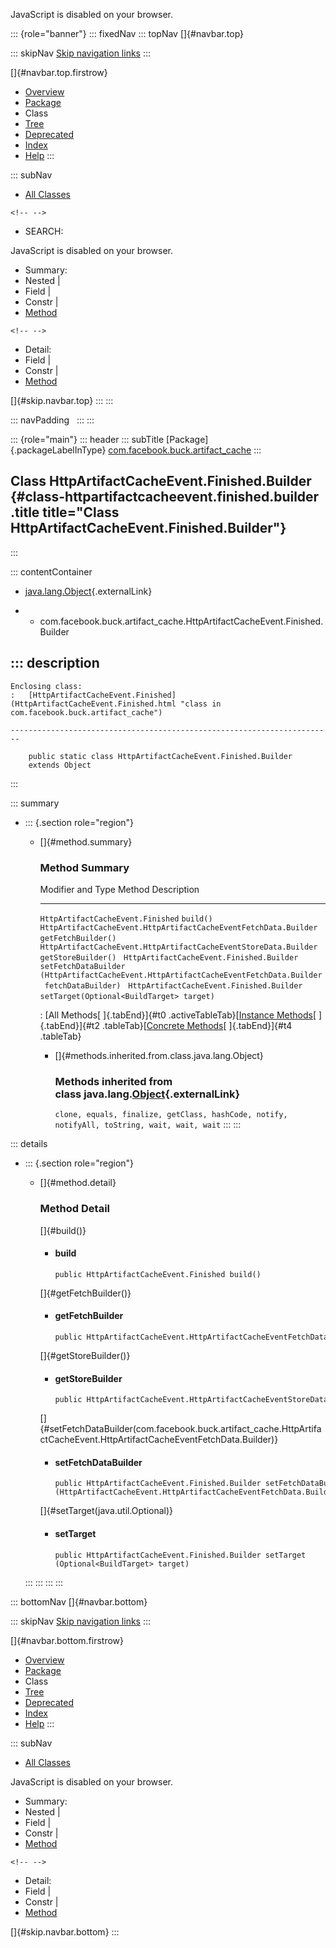 <div>

JavaScript is disabled on your browser.

</div>

::: {role="banner"}
::: fixedNav
::: topNav
[]{#navbar.top}

::: skipNav
[Skip navigation links](#skip.navbar.top "Skip navigation links")
:::

[]{#navbar.top.firstrow}

-   [Overview](../../../../index.html)
-   [Package](package-summary.html)
-   Class
-   [Tree](package-tree.html)
-   [Deprecated](../../../../deprecated-list.html)
-   [Index](../../../../index-all.html)
-   [Help](../../../../help-doc.html)
:::

::: subNav
-   [All Classes](../../../../allclasses.html)

```{=html}
<!-- -->
```
-   SEARCH:

<div>

<div>

JavaScript is disabled on your browser.

</div>

</div>

<div>

-   Summary: 
-   Nested \| 
-   Field \| 
-   Constr \| 
-   [Method](#method.summary)

```{=html}
<!-- -->
```
-   Detail: 
-   Field \| 
-   Constr \| 
-   [Method](#method.detail)

</div>

[]{#skip.navbar.top}
:::
:::

::: navPadding
 
:::
:::

::: {role="main"}
::: header
::: subTitle
[Package]{.packageLabelInType} [com.facebook.buck.artifact_cache](package-summary.html)
:::

## Class HttpArtifactCacheEvent.Finished.Builder {#class-httpartifactcacheevent.finished.builder .title title="Class HttpArtifactCacheEvent.Finished.Builder"}
:::

::: contentContainer
-   [java.lang.Object](http://docs.oracle.com/javase/7/docs/api/java/lang/Object.html?is-external=true "class or interface in java.lang"){.externalLink}

-   -   com.facebook.buck.artifact_cache.HttpArtifactCacheEvent.Finished.Builder

::: description
-   

    Enclosing class:
    :   [HttpArtifactCacheEvent.Finished](HttpArtifactCacheEvent.Finished.html "class in com.facebook.buck.artifact_cache")

    ------------------------------------------------------------------------

        public static class HttpArtifactCacheEvent.Finished.Builder
        extends Object
:::

::: summary
-   ::: {.section role="region"}
    -   []{#method.summary}

        ### Method Summary

          Modifier and Type                                                  Method                                                                                                   Description
          ------------------------------------------------------------------ -------------------------------------------------------------------------------------------------------- -------------
          `HttpArtifactCacheEvent.Finished`                                  `build()`                                                                                                 
          `HttpArtifactCacheEvent.HttpArtifactCacheEventFetchData.Builder`   `getFetchBuilder()`                                                                                       
          `HttpArtifactCacheEvent.HttpArtifactCacheEventStoreData.Builder`   `getStoreBuilder()`                                                                                       
          `HttpArtifactCacheEvent.Finished.Builder`                          `setFetchDataBuilder​(HttpArtifactCacheEvent.HttpArtifactCacheEventFetchData.Builder fetchDataBuilder)`    
          `HttpArtifactCacheEvent.Finished.Builder`                          `setTarget​(Optional<BuildTarget> target)`                                                                 

          : [All Methods[ ]{.tabEnd}]{#t0 .activeTableTab}[[Instance
          Methods](javascript:show(2);)[ ]{.tabEnd}]{#t2
          .tableTab}[[Concrete
          Methods](javascript:show(8);)[ ]{.tabEnd}]{#t4 .tableTab}

        -   []{#methods.inherited.from.class.java.lang.Object}

            ### Methods inherited from class java.lang.[Object](http://docs.oracle.com/javase/7/docs/api/java/lang/Object.html?is-external=true "class or interface in java.lang"){.externalLink}

            `clone, equals, finalize, getClass, hashCode, notify, notifyAll, toString, wait, wait, wait`
    :::
:::

::: details
-   ::: {.section role="region"}
    -   []{#method.detail}

        ### Method Detail

        []{#build()}

        -   #### build

            ``` methodSignature
            public HttpArtifactCacheEvent.Finished build()
            ```

        []{#getFetchBuilder()}

        -   #### getFetchBuilder

            ``` methodSignature
            public HttpArtifactCacheEvent.HttpArtifactCacheEventFetchData.Builder getFetchBuilder()
            ```

        []{#getStoreBuilder()}

        -   #### getStoreBuilder

            ``` methodSignature
            public HttpArtifactCacheEvent.HttpArtifactCacheEventStoreData.Builder getStoreBuilder()
            ```

        []{#setFetchDataBuilder(com.facebook.buck.artifact_cache.HttpArtifactCacheEvent.HttpArtifactCacheEventFetchData.Builder)}

        -   #### setFetchDataBuilder

            ``` methodSignature
            public HttpArtifactCacheEvent.Finished.Builder setFetchDataBuilder​(HttpArtifactCacheEvent.HttpArtifactCacheEventFetchData.Builder fetchDataBuilder)
            ```

        []{#setTarget(java.util.Optional)}

        -   #### setTarget

            ``` methodSignature
            public HttpArtifactCacheEvent.Finished.Builder setTarget​(Optional<BuildTarget> target)
            ```
    :::
:::
:::
:::

::: bottomNav
[]{#navbar.bottom}

::: skipNav
[Skip navigation links](#skip.navbar.bottom "Skip navigation links")
:::

[]{#navbar.bottom.firstrow}

-   [Overview](../../../../index.html)
-   [Package](package-summary.html)
-   Class
-   [Tree](package-tree.html)
-   [Deprecated](../../../../deprecated-list.html)
-   [Index](../../../../index-all.html)
-   [Help](../../../../help-doc.html)
:::

::: subNav
-   [All Classes](../../../../allclasses.html)

<div>

<div>

JavaScript is disabled on your browser.

</div>

</div>

<div>

-   Summary: 
-   Nested \| 
-   Field \| 
-   Constr \| 
-   [Method](#method.summary)

```{=html}
<!-- -->
```
-   Detail: 
-   Field \| 
-   Constr \| 
-   [Method](#method.detail)

</div>

[]{#skip.navbar.bottom}
:::
